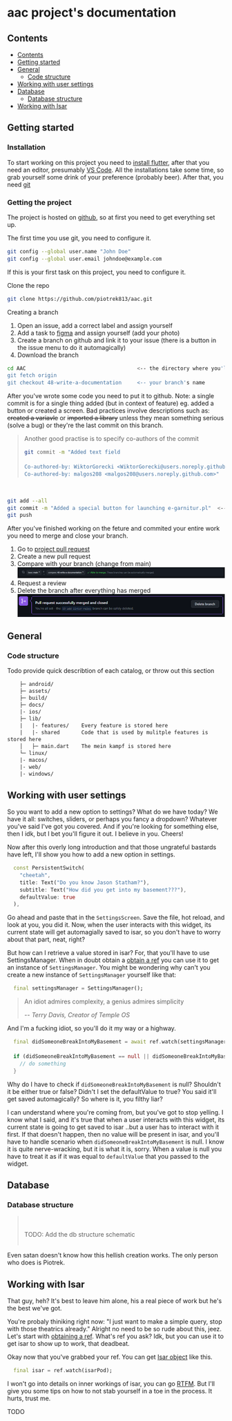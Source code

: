 # aac project's documentation


## Contents

- [Contents](#contents)
- [Getting started](#getting-started)
- [General](#general)
  - [Code structure](#code-structure)
- [Working with user settings](#working-with-user-settings)
- [Database](#database)
  - [Database structure](#database-structure)
- [Working with Isar](#working-with-isar)

## Getting started

### Installation
To start working on this project you need to [install flutter](https://docs.flutter.dev/get-started/install), after that you need an editor, presumably [VS Code](https://code.visualstudio.com/download). All the installations take some time, so grab yourself some drink of your preference (probably beer). After that, you need [git](https://git-scm.com/downloads)

### Getting the project

The project is hosted on [github](https://github.com/piotrek813/aac), so at first you need to get everything set up.

The first time you use git, you need to configure it.

```bash
git config --global user.name "John Doe"
git config --global user.email johndoe@example.com
```

If this is your first task on this project, you need to configure it.

Clone the repo

```bash
git clone https://github.com/piotrek813/aac.git
```

Creating a branch

1. Open an issue, add a correct label and assign yourself
2. Add a task to [figma](https://www.figma.com/file/HiTWiE7qnbIbEZ8gVs2iPj/aac?type=whiteboard&node-id=0-1&t=jDN6wUoxTkiEhMYI-0) and assign yourself (add your photo)
3. Create a branch on github and link it to your issue (there is a button in the issue menu to do it automagically)
4. Download the branch


```bash
cd AAC                                    <-- the directory where you'll store the project
git fetch origin
git checkout 48-write-a-documentation     <-- your branch's name
```

After you've wrote some code you need to put it to github. Note: a single commit is for a single thing added (but in context of feature) eg. added a button or created a screen. Bad practices involve descriptions such as: ~~created a variavle~~ or ~~imported a library~~ unless they mean something serious (solve a bug) or they're the last commit on this branch.

> Another good practise is to specify co-authors of the commit
> 
>```bash
>git commit -m "Added text field
>
>Co-authored-by: WiktorGorecki <WiktorGorecki@users.noreply.github.com>
>Co-authored-by: malgos208 <malgos208@users.noreply.github.com>"
>```

<br>

```bash
git add --all
git commit -m "Added a special button for launching e-garnitur.pl"  <-- describe what you did
git push
```

After you've finished working on the feture and commited your entire work you need to merge and close your branch.

1. Go to [project pull request](https://github.com/piotrek813/aac/pulls)
2. Create a new pull request
3. Compare with your branch (change from main)
![Image: Github merge](img/merge.png)
4. Request a review
5. Delete the branch after everything has merged
![Image: Github delete branch after merge](./img/delete_after_merge.png)

## General

### Code structure

Todo provide quick describtion of each catalog, or throw out this section
```
    ├─ android/
    ├─ assets/
    ├─ build/
    ├─ docs/
    |- ios/
    ├─ lib/
    |   |- features/    Every feature is stored here
    |   |- shared       Code that is used by mulitple features is stored here
    │   ├─ main.dart    The mein kampf is stored here
    └─ linux/
    |- macos/
    |- web/
    |- windows/
```


## Working with user settings
So you want to add a new option to settings? What do we have today? We have it all: switches, sliders, or perhaps you fancy a dropdown? Whatever you've said I've got you covered. And if you're looking for something else, then I idk, but I bet you'll figure it out. I believe in you. Cheers!

Now after this overly long introduction and that those ungrateful bastards have left, I'll show you how to add a new option in settings.

```dart
  const PersistentSwitch(
    "cheetah",
    title: Text("Do you know Jason Statham?"),
    subtitle: Text("How did you get into my basement???"),
    defaultValue: true
  ),
```

Go ahead and paste that in the `SettingsScreen`. Save the file, hot reload, and look at you, you did it. Now, when the user interacts with this widget, its current state will get automagially saved to isar, so you don't have to worry about that part, neat, right?

But how can I retrieve a value stored in isar? For, that you'll have to use SettingsManager. When in doubt obtain a [obtain a ref](https://docs-v2.riverpod.dev/docs/concepts/reading#obtaining-a-ref-object) you can use it to get an instance of `SettingsManager`. You might be wondering why can't you create a new instance of `SettingsManager` yourself like that:

```dart
  final settingsManager = SettingsManager();
```

> An idiot admires complexity, a genius admires simplicity
>
> -- <cite>Terry Davis, Creator of Temple OS</cite>

And I'm a fucking idiot, so you'll do it my way or a highway.

```dart
  final didSomeoneBreakIntoMyBasement = await ref.watch(settingsManagerProvider).getValue("cheetah"); // can be null

  if (didSomeoneBreakIntoMyBasement == null || didSomeoneBreakIntoMyBasement) {
    // do something
  }
```

Why do I have to check if `didSomeoneBreakIntoMyBasement` is null? Shouldn't it be either true or false? Didn't I set the defaultValue to true? You said it'll get saved automagically? So where is it, you filthy liar?

I can understand where you're coming from, but you've got to stop yelling. I know what I said, and it's true that when a user interacts with this widget, its current state is going to get saved to isar ..but a user has to interact with it first. If that doesn't happen, then no value will be present in isar, and you'll have to handle scenario when `didSomeoneBreakIntoMyBasement` is null. I know it is quite nerve-wracking, but it is what it is, sorry. When a value is null you have to treat it as if it was equal to `defaultValue` that you passed to the widget.

## Database

### Database structure

><br><br>TODO: Add the db structure schematic<br><br>

Even satan doesn't know how this hellish creation works. The only person who does is Piotrek.

## Working with Isar
That guy, heh? It's best to leave him alone, his a real piece of work but he's the best we've got.

You're probaly thiniking right now: "I just want to make a simple query, stop with those theatrics already." Alright no need to be so rude about this, jeez. Let's start with [obtaining a ref](https://docs-v2.riverpod.dev/docs/concepts/reading#obtaining-a-ref-object). What's ref you ask? Idk, but you can use it to get isar to show up to work, that deadbeat.

Okay now that you've grabbed your ref. You can get [Isar object](https://pub.dev/documentation/isar/latest/isar/Isar-class.html) like this.

```dart
  final isar = ref.watch(isarPod);
```

I won't go into details on inner workings of isar, you can go [RTFM](https://isar.dev/tutorials/quickstart.html). But I'll give you some tips on how to not stab yourself in a toe in the process. It hurts, trust me.

TODO
